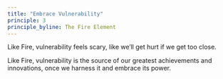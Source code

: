 ```yaml
---
title: "Embrace Vulnerability"
principle: 3
principle_byline: The Fire Element
---
```


Like Fire, vulnerability feels scary, like we’ll get hurt if we get too close.

Like Fire, vulnerability is the source of our greatest achievements and innovations, once we harness it and embrace its power.
